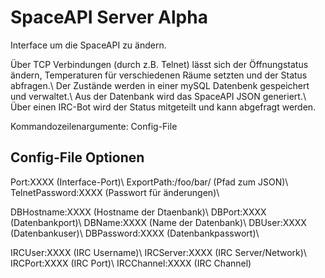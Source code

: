 # SpaceAPI Server Alpha
Interface um die SpaceAPI zu ändern.


Über TCP Verbindungen (durch z.B. Telnet) lässt sich der Öffnungstatus ändern, Temperaturen für verschiedenen Räume setzten und der Status abfragen.\\
Der Zustände werden in einer mySQL Datenbenk gespeichert und verwaltet.\\
Aus der Datenbank wird das SpaceAPI JSON generiert.\\
Über einen IRC-Bot wird der Status mitgeteilt und kann abgefragt werden.


Kommandozeilenargumente: Config-File


## Config-File Optionen
Port:XXXX (Interface-Port)\\
ExportPath:/foo/bar/ (Pfad zum JSON)\\
TelnetPassword:XXXX (Passwort für änderungen)\\

DBHostname:XXXX (Hostname der Dtaenbank)\\
DBPort:XXXX (Datenbankport)\\
DBName:XXXX (Name der Datenbank)\\
DBUser:XXXX (Datenbankuser)\\
DBPassword:XXXX (Datenbankpasswort)\\

IRCUser:XXXX (IRC Username)\\
IRCServer:XXXX (IRC Server/Network)\\
IRCPort:XXXX (IRC Port)\\
IRCChannel:XXXX (IRC Channel)
